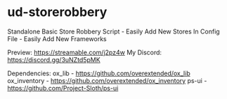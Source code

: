 # ud-storerobbery
 
Standalone Basic Store Robbery Script -
Easily Add New Stores In Config File -
Easily Add New Frameworks

Preview: https://streamable.com/j2pz4w
My Discord: https://discord.gg/3uNZtd5pMK

Dependencies: 
ox_lib - https://github.com/overextended/ox_lib
ox_inventory - https://github.com/overextended/ox_inventory
ps-ui - https://github.com/Project-Sloth/ps-ui

